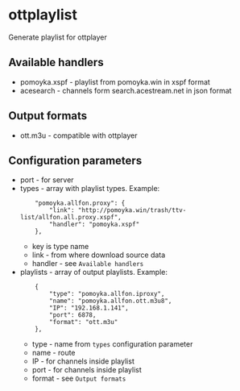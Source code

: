 ottplaylist
===========

Generate playlist for ottplayer

Available handlers
------------------

- pomoyka.xspf - playlist from pomoyka.win in xspf format
- acesearch - channels form search.acestream.net in json format

Output formats
--------------

- ott.m3u - compatible with ottplayer

Configuration parameters
------------------------

- port - for server
- types - array with playlist types. Example:
    ```
        "pomoyka.allfon.proxy": {
            "link": "http://pomoyka.win/trash/ttv-list/allfon.all.proxy.xspf",
            "handler": "pomoyka.xspf"
        },
    ```
    - key is type name
    - link - from where download source data
    - handler - see `Available handlers`
- playlists - array of output playlists. Example:
    ```
        {
            "type": "pomoyka.allfon.iproxy",
            "name": "pomoyka.allfon.ott.m3u8",
            "IP": "192.168.1.141",
            "port": 6878,
            "format": "ott.m3u"
        },
    ```
    - type - name from `types` configuration parameter
    - name - route
    - IP - for channels inside playlist
    - port - for channels inside playlist
    - format - see `Output formats`
